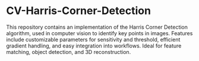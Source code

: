 # CV-Harris-Corner-Detection
This repository contains an implementation of the Harris Corner Detection algorithm, used in computer vision to identify key points in images. Features include customizable parameters for sensitivity and threshold, efficient gradient handling, and easy integration into workflows. Ideal for feature matching, object detection, and 3D reconstruction.
